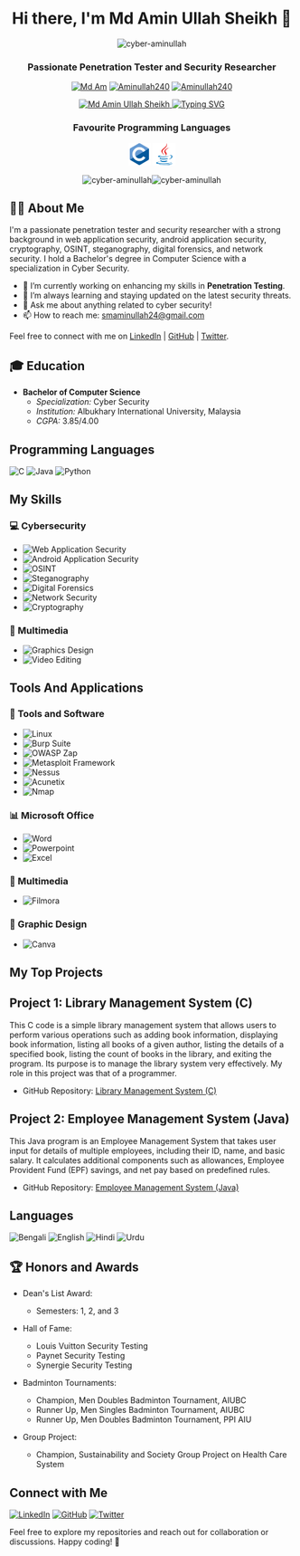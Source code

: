 <h1 align="center">Hi there, I'm Md Amin Ullah Sheikh 👋</h1>
<p align="center"> <img src="https://komarev.com/ghpvc/?username=cyber-aminullah&label=Profile%20views&color=0eb48b" alt="cyber-aminullah" /> </p>
<h3 align="center">Passionate Penetration Tester and Security Researcher</h3>

<p align="center"> <a href="https://github.com/cyber-aminullah" target="blank"><img src="https://img.shields.io/twitter/follow/Aminullah?logo=github&style=for-the-badge" alt="Md Am" /></a> <a href="https://twitter.com/Aminullah240" target="blank"><img src="https://img.shields.io/twitter/follow/Aminullah?logo=twitter&style=for-the-badge" alt="Aminullah240" /></a>
<a href="https://www.linkedin.com/in/aminullah-sheikh" target="blank"><img src="https://img.shields.io/twitter/follow/Aminullah?logo=linkedin&style=for-the-badge" alt="Aminullah240" /></a> 

<p align="center"><a href="https://www.linkedin.com/in/aminullah-sheikh"> <img src="https://raw.githubusercontent.com/sayedmoataz/sayedmoataz/088a48d03ee3ee837683a4e83aeef25f0c512753/about_me.gif" alt="Md Amin Ullah Sheikh" width="50"> </a> <a href="https://www.linkedin.com/in/aminullah-sheikh"><img src="https://readme-typing-svg.demolab.com?font=Press+Start+2P&size=11&duration=2000&color=4FC114&center=true&vCenter=true&repeat=false&width=300&lines=Md+Amin+Ullah+Sheikh" alt="Typing SVG" /></a>
</p>

<h3 align="center">Favourite Programming Languages</h3>
<p align="center"> <img src="https://raw.githubusercontent.com/devicons/devicon/master/icons/c/c-original.svg" alt="C" width="40" height="40"/> 
<img src="https://raw.githubusercontent.com/devicons/devicon/master/icons/java/java-original.svg" alt="Java" width="40" height="40"/>  

<p align="center"><img src="https://github-readme-stats.vercel.app/api?username=cyber-aminullah&show_icons=true&theme=highcontrast&hide_border=true&locale=en" alt="cyber-aminullah"/><img src="https://github-readme-stats.vercel.app/api/top-langs?username=cyber-aminullah&show_icons=true&theme=highcontrast&hide_border=true&locale=en&layout=compact" alt="cyber-aminullah"/></p>
 
## 👨‍💻 About Me

I'm a passionate penetration tester and security researcher with a strong background in web application security, android application security, cryptography, OSINT, steganography, digital forensics, and network security. I hold a Bachelor's degree in Computer Science with a specialization in Cyber Security.

- 🔭 I’m currently working on enhancing my skills in **Penetration Testing**.
- 🌱 I’m always learning and staying updated on the latest security threats.
- 💬 Ask me about anything related to cyber security!
- 📫 How to reach me: [smaminullah24@gmail.com](mailto:smaminullah24@gmail.com)

Feel free to connect with me on [LinkedIn](https://www.linkedin.com/in/aminullah-sheikh/) | [GitHub](https://github.com/cyber-aminullah) | [Twitter](https://twitter.com/Aminullah240).


## 🎓 Education

- **Bachelor of Computer Science**
  - *Specialization:* Cyber Security
  - *Institution:* Albukhary International University, Malaysia
  - *CGPA:* 3.85/4.00
  
## Programming Languages
![C](https://img.shields.io/badge/C-Expert-yellow)
![Java](https://img.shields.io/badge/Java-Advanced-orange)
![Python](https://img.shields.io/badge/Python-Intermediate-blue)
  
## My Skills

### 💻 Cybersecurity

- ![Web Application Security](https://img.shields.io/badge/Web%20App%20Security-Expert-green)
- ![Android Application Security](https://img.shields.io/badge/Android%20App%20Security-Advanced-red)
- ![OSINT](https://img.shields.io/badge/OSINT-Specialist-blue)
- ![Steganography](https://img.shields.io/badge/Steganography-Expert-green)
- ![Digital Forensics](https://img.shields.io/badge/Digital%20Forensics-Advanced-red)
- ![Network Security](https://img.shields.io/badge/Network%20Security-Expert-blue)
- ![Cryptography](https://img.shields.io/badge/Cryptography-Advanced-yellow)

### 🎨 Multimedia

- ![Graphics Design](https://img.shields.io/badge/Graphics%20Design-Expert-yellow)
- ![Video Editing](https://img.shields.io/badge/Video%20Editing-Advanced-green)


## Tools And Applications
### 🔧 Tools and Software

- ![Linux](https://img.shields.io/badge/Linux-Expert-green)
- ![Burp Suite](https://img.shields.io/badge/Burp%20Suite-Expert-red)
- ![OWASP Zap](https://img.shields.io/badge/OWASP%20Zap-Advanced-blue)
- ![Metasploit Framework](https://img.shields.io/badge/Metasploit%20Framework-Expert-green)
- ![Nessus](https://img.shields.io/badge/Nessus-Advanced-red)
- ![Acunetix](https://img.shields.io/badge/Acunetix-Advanced-blue)
- ![Nmap](https://img.shields.io/badge/Nmap-Expert-yellow)

### 📊 Microsoft Office

- ![Word](https://img.shields.io/badge/Word-Expert-red)
- ![Powerpoint](https://img.shields.io/badge/Powerpoint-Expert-green)
- ![Excel](https://img.shields.io/badge/Excel-Advanced-orange)

### 🎥 Multimedia

- ![Filmora](https://img.shields.io/badge/Filmora-Advanced-green)

### 🎨 Graphic Design

- ![Canva](https://img.shields.io/badge/Canva-Expert-blue)

  
## My Top Projects

## Project 1: Library Management System (C)

This C code is a simple library management system that allows users to perform various operations such as adding book information, displaying book information, listing all books of a given author, listing the details of a specified book, listing the count of books in the library, and exiting the program. Its purpose is to manage the library system very effectively. My role in this project was that of a programmer.

- GitHub Repository: [Library Management System (C)](https://github.com/cyber-aminullah/C-Programming/blob/main/library-management-system.c)

## Project 2: Employee Management System (Java)

This Java program is an Employee Management System that takes user input for details of multiple employees, including their ID, name, and basic salary. It calculates additional components such as allowances, Employee Provident Fund (EPF) savings, and net pay based on predefined rules.

- GitHub Repository: [Employee Management System (Java)](https://github.com/cyber-aminullah/Java/blob/main/EmployeeManagementSystem.java)


## Languages

![Bengali](https://img.shields.io/badge/Bengali-Native-green)
![English](https://img.shields.io/badge/English-Fluent-blue)
![Hindi](https://img.shields.io/badge/Hindi-Fluent-orange)
![Urdu](https://img.shields.io/badge/Urdu-Fluent-red)


## 🏆 Honors and Awards

- Dean's List Award:
  - Semesters: 1, 2, and 3

- Hall of Fame:
  - Louis Vuitton Security Testing
  - Paynet Security Testing
  - Synergie Security Testing

- Badminton Tournaments:
  - Champion, Men Doubles Badminton Tournament, AIUBC
  - Runner Up, Men Singles Badminton Tournament, AIUBC
  - Runner Up, Men Doubles Badminton Tournament, PPI AIU

- Group Project:
  - Champion, Sustainability and Society Group Project on Health Care System


## Connect with Me


[![LinkedIn](https://img.shields.io/badge/LinkedIn-Aminullah-blue?style=for-the-badge&logo=linkedin)](https://www.linkedin.com/in/aminullah-sheikh/)
[![GitHub](https://img.shields.io/badge/GitHub-Aminullah-green?style=for-the-badge&logo=github)](https://github.com/cyber-aminullah-)
[![Twitter](https://img.shields.io/badge/Twitter-Aminullah-blue?style=for-the-badge&logo=twitter)](https://twitter.com/Aminullah240)

Feel free to explore my repositories and reach out for collaboration or discussions. Happy coding! 🚀
